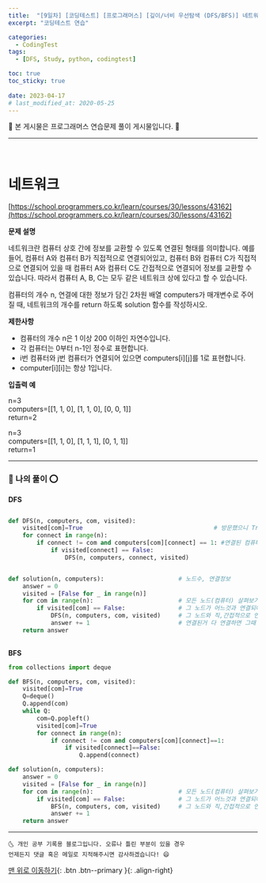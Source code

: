 ```yaml
---
title:  "[9일차] [코딩테스트] [프로그래머스] [깊이/너비 우선탐색 (DFS/BFS)] 네트워크" 
excerpt: "코딩테스트 연습"

categories:
  - CodingTest
tags:
  - [DFS, Study, python, codingtest]

toc: true
toc_sticky: true
 
date: 2023-04-17
# last_modified_at: 2020-05-25
---
```


🎀 본 게시물은 프로그래머스 연습문제 풀이 게시물입니다. 🎀 

---
<br>

# 네트워크

[https://school.programmers.co.kr/learn/courses/30/lessons/43162](https://school.programmers.co.kr/learn/courses/30/lessons/43162)

__문제 설명__

네트워크란 컴퓨터 상호 간에 정보를 교환할 수 있도록 연결된 형태를 의미합니다. 예를 들어, 컴퓨터 A와 컴퓨터 B가 직접적으로 연결되어있고, 컴퓨터 B와 컴퓨터 C가 직접적으로 연결되어 있을 때 컴퓨터 A와 컴퓨터 C도 간접적으로 연결되어 정보를 교환할 수 있습니다. 따라서 컴퓨터 A, B, C는 모두 같은 네트워크 상에 있다고 할 수 있습니다.

컴퓨터의 개수 n, 연결에 대한 정보가 담긴 2차원 배열 computers가 매개변수로 주어질 때, 네트워크의 개수를 return 하도록 solution 함수를 작성하시오.

__제한사항__

+ 컴퓨터의 개수 n은 1 이상 200 이하인 자연수입니다.
+ 각 컴퓨터는 0부터 n-1인 정수로 표현합니다.
+ i번 컴퓨터와 j번 컴퓨터가 연결되어 있으면 computers[i][j]를 1로 표현합니다.
+ computer[i][i]는 항상 1입니다.

__입출력 예__

n=3                                         <br>
computers=[[1, 1, 0], [1, 1, 0], [0, 0, 1]] <br>
return=2                                    <br>

n=3                                         <br>
computers=[[1, 1, 0], [1, 1, 1], [0, 1, 1]] <br>
return=1                                    <br>

---

### 🚀 나의 풀이 ⭕

__DFS__

```python

def DFS(n, computers, com, visited):
    visited[com]=True                                     # 방문했으니 True
    for connect in range(n):
        if connect != com and computers[com][connect] == 1: #연결된 컴퓨터
            if visited[connect] == False:
                DFS(n, computers, connect, visited)


def solution(n, computers):                     # 노드수, 연결정보
    answer = 0
    visited = [False for _ in range(n)]
    for com in range(n):                        # 모든 노드(컴퓨터) 살펴보기
        if visited[com] == False:               # 그 노드가 어느것과 연결되어 있지 않다면
            DFS(n, computers, com, visited)     # 그 노드와 직,간접적으로 연결되어있는것을 DFS로 찾아보자
            answer += 1                         # 연결된거 다 연결하면 그때 하다로 연결 더해주고 
    return answer
    
```

__BFS__

```python
from collections import deque

def BFS(n, computers, com, visited):
    visited[com]=True
    Q=deque()
    Q.append(com)
    while Q:
        com=Q.popleft()
        visited[com]=True 
        for connect in range(n):
            if connect != com and computers[com][connect]==1:
                if visited[connect]==False:
                    Q.append(connect)

def solution(n, computers):
    answer = 0
    visited = [False for _ in range(n)]
    for com in range(n):                        # 모든 노드(컴퓨터) 살펴보기
        if visited[com] == False:               # 그 노드가 어느것과 연결되어 있지 않다면
            BFS(n, computers, com, visited)     # 그 노드와 직,간접적으로 연결되어있는것을 BFS로 찾아보자
            answer += 1
    return answer

```


***
    🌜 개인 공부 기록용 블로그입니다. 오류나 틀린 부분이 있을 경우 
    언제든지 댓글 혹은 메일로 지적해주시면 감사하겠습니다! 😄

[맨 위로 이동하기](#){: .btn .btn--primary }{: .align-right}